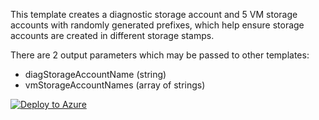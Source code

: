 This template creates a diagnostic storage account and 5 VM storage accounts with randomly generated prefixes, which help ensure storage accounts are created in different storage stamps.

There are 2 output parameters which may be passed to other templates:

+ diagStorageAccountName (string)
+ vmStorageAccountNames (array of strings)

[![Deploy to Azure](http://azuredeploy.net/deploybutton.png)](https://azuredeploy.net/)
